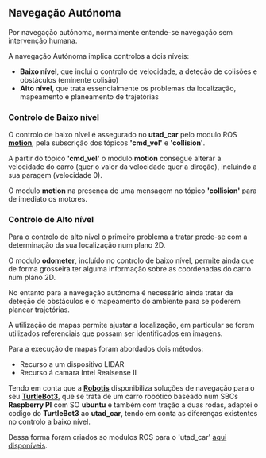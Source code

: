 ## Navegação Autónoma

Por navegação autónoma, normalmente entende-se navegação sem intervenção humana.

A navegação Autónoma implica controlos a dois níveis:
  - __Baixo nível__, que inclui o controlo de velocidade, a deteção de colisões e obstáculos (eminente colisão)
  - __Alto nível__, que trata essencialmente os problemas da localização, mapeamento e planeamento de trajetórias
 
### Controlo de Baixo nível

O controlo de baixo nível é assegurado no __utad_car__ pelo modulo ROS [__motion__](./Controlo%20dos%20Motores%20de%20tração.md#modulo-motion), pela subscrição dos tópicos __'cmd_vel'__ e __'collision'__.

A partir do tópico __'cmd_vel'__ o modulo __motion__ consegue alterar a velocidade do carro (quer o valor da velocidade quer a direção), incluindo a sua paragem (velocidade 0).

O modulo __motion__ na presença de uma mensagem no tópico __'collision'__ para de imediato os motores.

### Controlo de Alto nível

Para o controlo de alto nivel o primeiro problema a tratar prede-se com a determinação da sua localização num plano 2D.

O modulo [__odometer__](./Odómetro.md), incluído no controlo de baixo nível, permite ainda que de forma grosseira ter alguma informação sobre as coordenadas do carro num plano 2D.

No entanto para a navegação autónoma é necessário ainda tratar da deteção de obstáculos e o mapeamento do ambiente para se poderem planear trajetórias.

A utilização de mapas permite ajustar a localização, em particular se forem utilizados referenciais que possam ser identificados em imagens.

Para a execução de mapas foram abordados dois métodos:
- Recurso a um dispositivo LIDAR
- Recurso á camara Intel Realsense II

Tendo em conta que a [__Robotis__](http://en.robotis.com/) disponibiliza soluções de navegação para o seu [__TurtleBot3__](https://emanual.robotis.com/docs/en/platform/turtlebot3/overview/#overview), que se trata de um carro robótico baseado num SBCs __Raspberry PI__ com SO __ubuntu__ e também com tração a duas rodas, adaptei o codigo do __TurtleBot3__ ao __utad_car__, tendo em conta as diferenças existentes no controlo a baixo nível.

Dessa forma foram criados so modulos ROS para o 'utad_car' [aqui disponíveis](../ROS/catkin_ws/src/).



